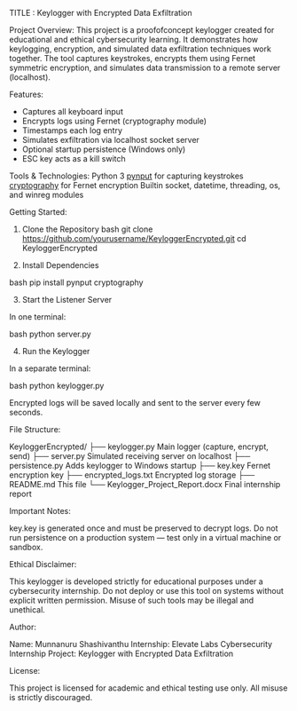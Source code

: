 TITLE : Keylogger with Encrypted Data Exfiltration

 Project Overview:
This project is a proofofconcept keylogger created for educational and ethical cybersecurity learning. It demonstrates how keylogging, encryption, and simulated data exfiltration techniques work together. The tool captures keystrokes, encrypts them using Fernet symmetric encryption, and simulates data transmission to a remote server (localhost).

Features:
 - Captures all keyboard input
 - Encrypts logs using Fernet (cryptography module)
 - Timestamps each log entry
 - Simulates exfiltration via localhost socket server
 - Optional startup persistence (Windows only)
 - ESC key acts as a kill switch

Tools & Technologies:
 Python 3
 [pynput](https://pynput.readthedocs.io/en/latest/) for capturing keystrokes
 [cryptography](https://cryptography.io/en/latest/) for Fernet encryption
 Builtin socket, datetime, threading, os, and winreg modules


Getting Started:

 1. Clone the Repository
bash
git clone https://github.com/yourusername/KeyloggerEncrypted.git
cd KeyloggerEncrypted

 2. Install Dependencies

bash
pip install pynput cryptography

 3. Start the Listener Server

In one terminal:

bash
python server.py

 4. Run the Keylogger

In a separate terminal:

bash
python keylogger.py

Encrypted logs will be saved locally and sent to the server every few seconds.

File Structure:

KeyloggerEncrypted/
├── keylogger.py                Main logger (capture, encrypt, send)
├── server.py                   Simulated receiving server on localhost
├── persistence.py              Adds keylogger to Windows startup
├── key.key                     Fernet encryption key
├── encrypted_logs.txt          Encrypted log storage
├── README.md                   This file
└── Keylogger_Project_Report.docx   Final internship report


Important Notes:

 key.key is generated once and must be preserved to decrypt logs.
 Do not run persistence on a production system — test only in a virtual machine or sandbox.


Ethical Disclaimer:

This keylogger is developed strictly for educational purposes under a cybersecurity internship.
Do not deploy or use this tool on systems without explicit written permission.
Misuse of such tools may be illegal and unethical.


Author:

Name: Munnanuru Shashivanthu
Internship: Elevate Labs Cybersecurity Internship
Project: Keylogger with Encrypted Data Exfiltration

License:

This project is licensed for academic and ethical testing use only. All misuse is strictly discouraged.
